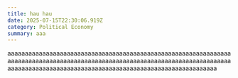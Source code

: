 ```yaml
---
title: hau hau
date: 2025-07-15T22:30:06.919Z
category: Political Economy
summary: aaa
---
```

a﻿aaaa﻿aaaa﻿aaaa﻿aaaa﻿aaaa﻿aaaa﻿aaaa﻿aaaa﻿aaaa﻿aaaa﻿aaaa﻿aaaa﻿aaaa﻿aaaa﻿aaaa﻿aaaa﻿aaaa﻿aaaa﻿aaaa﻿aaaa﻿aaaa﻿aaaa﻿aaaa﻿aaaa﻿aaaa﻿aaaa﻿aaaa﻿aaaa﻿aaaa﻿aaaa﻿aaaa﻿aaaa﻿aaaa﻿aaaa﻿aaaa﻿aaaa﻿aaaa﻿aaaa﻿aaaa﻿aaaa﻿aaaa﻿aaaa﻿aaaa﻿aaaa﻿aaaa﻿aaaa﻿aaa